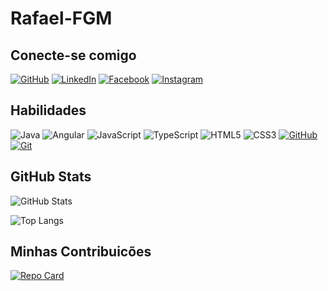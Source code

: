 # Rafael-FGM

## Conecte-se comigo

[![GitHub](https://img.shields.io/badge/GitHub-000?style=for-the-badge&logo=github&logoColor=fff)](https://github.com/Rafael-FGM)
[![LinkedIn](https://img.shields.io/badge/LinkedIn-000?style=for-the-badge&logo=linkedin&logoColor=0E76A8)](https://www.linkedin.com/in/rafael-ferreira-2678bb24a/)
[![Facebook](https://img.shields.io/badge/Facebook-000?style=for-the-badge&logo=facebook)](https://www.facebook.com/https://www.facebook.com/rafael.mota.948/)
[![Instagram](https://img.shields.io/badge/Instagram-000?style=for-the-badge&logo=instagram)](https://www.instagram.com/rafa_mota2/)

## Habilidades
![Java](https://img.shields.io/badge/Java-000?style=for-the-badge&logo=java)
![Angular](https://img.shields.io/badge/Angular-000?style=for-the-badge&logo=angular&logoColor=C3002F)
![JavaScript](https://img.shields.io/badge/JavaScript-000?style=for-the-badge&logo=javascript)
![TypeScript](https://img.shields.io/badge/TypeScript-000?style=for-the-badge&logo=typescript)
![HTML5](https://img.shields.io/badge/HTML5-000?style=for-the-badge&logo=html5)
![CSS3](https://img.shields.io/badge/CSS3-000?style=for-the-badge&logo=css3&logoColor=264CE4)
[![GitHub](https://img.shields.io/badge/GitHub-000?style=for-the-badge&logo=github&logoColor=fff)](https://docs.github.com/)
[![Git](https://img.shields.io/badge/Git-000?style=for-the-badge&logo=git&logoColor=fff)](https://git-scm.com/doc)
## GitHub Stats
![GitHub Stats](https://github-readme-stats.vercel.app/api?username=Rafael-FGM&theme=transparent&bg_color=000&border_color=30A3DC&show_icons=true&icon_color=30A3DC&title_color=E94D5F&text_color=FFF&hide=stars)

![Top Langs](https://github-readme-stats-git-masterrstaa-rickstaa.vercel.app/api/top-langs/?username=Rafael-FGM&bg_color=000&border_color=30A3DC&title_color=E94D5F&text_color=FFF)

## Minhas Contribuicões 
[![Repo Card](https://github-readme-stats.vercel.app/api/pin/?username=Rafael-FGM&repo=dio-lab-open-source&bg_color=000&border_color=30A3DC&show_icons=true&icon_color=30A3DC&title_color=E94D5F&text_color=FFF)](https://github.com/Rafael-FGM/dio-lab-open-source)
